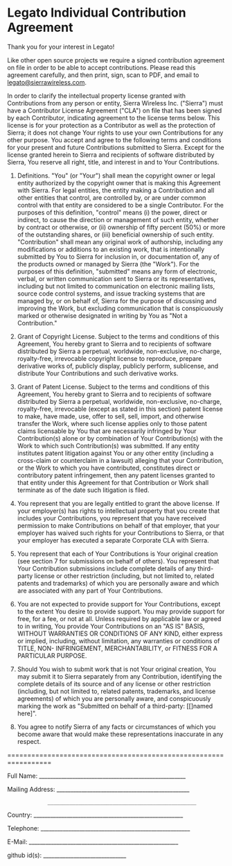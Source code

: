 Legato Individual Contribution Agreement
========================================

Thank you for your interest in Legato!

Like other open source projects we require a signed contribution agreement on file in order to be able to accept contributions. Please read this agreement carefully, and then print, sign, scan to PDF, and email to legato@sierrawireless.com.

In order to clarify the intellectual property license granted with Contributions from any person or entity, Sierra Wireless Inc. ("Sierra") must have a Contributor License Agreement ("CLA") on file that has been signed by each Contributor, indicating agreement to the license terms below. This license is for your protection as a Contributor as well as the protection of Sierra; it does not change Your rights to use your own Contributions for any other purpose.
You accept and agree to the following terms and conditions for your present and future Contributions submitted to Sierra. Except for the license granted herein to Sierra and recipients of software distributed by Sierra, You reserve all right, title, and interest in and to Your Contributions.

1.  Definitions.
"You" (or "Your") shall mean the copyright owner or legal entity authorized by the copyright owner that is making this Agreement with Sierra. For legal entities, the entity making a Contribution and all other entities that control, are controlled by, or are under common control with that entity are considered to be a single Contributor. For the purposes of this definition, "control" means (i) the power, direct or indirect, to cause the direction or management of such entity, whether by contract or otherwise, or (ii) ownership of fifty percent (50%) or more of the outstanding shares, or (iii) beneficial ownership of such entity.
"Contribution" shall mean any original work of authorship, including any modifications or additions to an existing work, that is intentionally submitted by You to Sierra for inclusion in, or documentation of, any of the products owned or managed by Sierra (the "Work"). For the purposes of this definition, "submitted" means any form of electronic, verbal, or written communication sent to Sierra or its representatives, including but not limited to communication on electronic mailing lists, source code control systems, and issue tracking systems that are managed by, or on behalf of, Sierra for the purpose of discussing and improving the Work, but excluding communication that is conspicuously marked or otherwise designated in writing by You as "Not a Contribution."

2.  Grant of Copyright License. Subject to the terms and conditions of this Agreement, You hereby grant to Sierra and to recipients of software distributed by Sierra a perpetual, worldwide, non-exclusive, no-charge, royalty-free, irrevocable copyright license to reproduce, prepare derivative works of, publicly display, publicly perform, sublicense, and distribute Your Contributions and such derivative works.

3.  Grant of Patent License. Subject to the terms and conditions of this Agreement, You hereby grant to Sierra and to recipients of software distributed by Sierra a perpetual, worldwide, non-exclusive, no-charge, royalty-free, irrevocable (except as stated in this section) patent license to make, have made, use, offer to sell, sell, import, and otherwise transfer the Work, where such license applies only to those patent claims licensable by You that are necessarily infringed by Your Contribution(s) alone or by combination of Your Contribution(s) with the Work to which such Contribution(s) was submitted. If any entity institutes patent litigation against You or any other entity (including a cross-claim or counterclaim in a lawsuit) alleging that your Contribution, or the Work to which you have contributed, constitutes direct or contributory patent infringement, then any patent licenses granted to that entity under this Agreement for that Contribution or Work shall terminate as of the date such litigation is filed.

4.  You represent that you are legally entitled to grant the above license. If your employer(s) has rights to intellectual property that you create that includes your Contributions, you represent that you have received permission to make Contributions on behalf of that employer, that your employer has waived such rights for your Contributions to Sierra, or that your employer has executed a separate Corporate CLA with Sierra.

5.  You represent that each of Your Contributions is Your original creation (see section 7 for submissions on behalf of others). You represent that Your Contribution submissions include complete details of any third-party license or other restriction (including, but not limited to, related patents and trademarks) of which you are personally aware and which are associated with any part of Your Contributions.

6.  You are not expected to provide support for Your Contributions, except to the extent You desire to provide support. You may provide support for free, for a fee, or not at all. Unless required by applicable law or agreed to in writing, You provide Your Contributions on an "AS IS" BASIS, WITHOUT WARRANTIES OR CONDITIONS OF ANY KIND, either express or implied, including, without limitation, any warranties or conditions of TITLE, NON- INFRINGEMENT, MERCHANTABILITY, or FITNESS FOR A PARTICULAR PURPOSE.

7.  Should You wish to submit work that is not Your original creation, You may submit it to Sierra separately from any Contribution, identifying the complete details of its source and of any license or other restriction (including, but not limited to, related patents, trademarks, and license agreements) of which you are personally aware, and conspicuously marking the work as "Submitted on behalf of a third-party: [[]named here]".

8.  You agree to notify Sierra of any facts or circumstances of which you become aware that would make these representations inaccurate in any respect.


=================================================================

Full Name:  _____________________________________________________

Mailing Address: ________________________________________________

                 ________________________________________________

Country:   ______________________________________________________

Telephone: ______________________________________________________

E-Mail:    ______________________________________________________

github id(s): ______________________________

